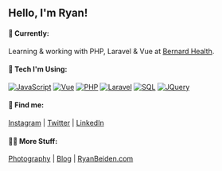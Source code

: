## Hello, I'm Ryan!

#### 🔭 Currently:
Learning & working with PHP, Laravel & Vue at [Bernard Health](https://www.bernardhealth.com/).

#### 🚀 Tech I'm Using:
[![JavaScript](https://img.shields.io/badge/-JavaScript-f0db4f?style=flat-square)](https://developer.mozilla.org/en-US/docs/Web/JavaScript) [![Vue](https://img.shields.io/badge/-Vue-41ba83?style=flat-square)](https://vuejs.org/) [![PHP](https://img.shields.io/badge/-PHP-8892bf?style=flat-square)](https://www.php.net/) [![Laravel](https://img.shields.io/badge/-Laravel-ff2d20?style=flat-square)](https://laravel.com/) [![SQL](https://img.shields.io/badge/-SQL-eda719?style=flat-square)](https://en.wikipedia.org/wiki/SQL) [![JQuery](https://img.shields.io/badge/-Jquery-0968ab?style=flat-square)](https://jquery.com/)

#### 👀 Find me:
[Instagram](https://www.instagram.com/ryanbeiden/) | [Twitter](https://twitter.com/RyanBeiden) | [LinkedIn](https://www.linkedin.com/in/ryanbeiden/)

#### 🤙🏼 More Stuff:
[Photography](https://ryan-beiden.squarespace.com/) | [Blog](https://ryan-beiden.squarespace.com/experiences) | [RyanBeiden.com](https://ryanbeiden.com)
